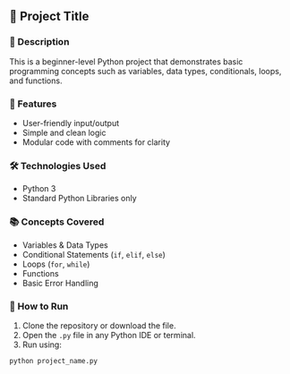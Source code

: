 ## 📝 Project Title

### 📌 Description
This is a beginner-level Python project that demonstrates basic programming concepts such as variables, data types, conditionals, loops, and functions.

### 🎯 Features
- User-friendly input/output
- Simple and clean logic
- Modular code with comments for clarity

### 🛠️ Technologies Used
- Python 3
- Standard Python Libraries only

### 📚 Concepts Covered
- Variables & Data Types
- Conditional Statements (`if`, `elif`, `else`)
- Loops (`for`, `while`)
- Functions
- Basic Error Handling

### 🚀 How to Run
1. Clone the repository or download the file.
2. Open the `.py` file in any Python IDE or terminal.
3. Run using:
```bash
python project_name.py
